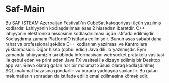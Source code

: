# Saf-Main

Bu SAF (STEAM Azerbaijan Festival)'ın CubeSat kateqoriyası üçün yazılmış kodlardır. Lahiyyənin kodlaşdırılması əsas 2 hissədən ibarətdir. C++ lahiyyənin elektronika hissəsinin kodlaşdırılması üçün istifadə edilmişdir. Kodlaşdırma zamanı PlatformIO istifadə edilmişdir. Bunun əsas səbəbi daha rahat və professional şəkildə C++ kodlarının yazılması və Kantrollerə yüklənməsidir. Diğər hissə (qəbul edici) Java dili ilə yazılmışdır. Eyni zamanda lahiyyəmizin tərkibində informasiyanı websocket pratakolu vasitəsi ilə qəbul edən və print edən Java FX vasitəsi ilə dizayn edilmiş bir Desktop app var. Əlavə olaraq gələn hər bir məlumat xüsusi olaraq kodlaşdırılmış SQL məlumat bazasına göndərilir və burada yaddaşda saxlanılır. Bu gələn məlumatların sonradan da istifadə edilib emal edilməsinə kömək edir.
